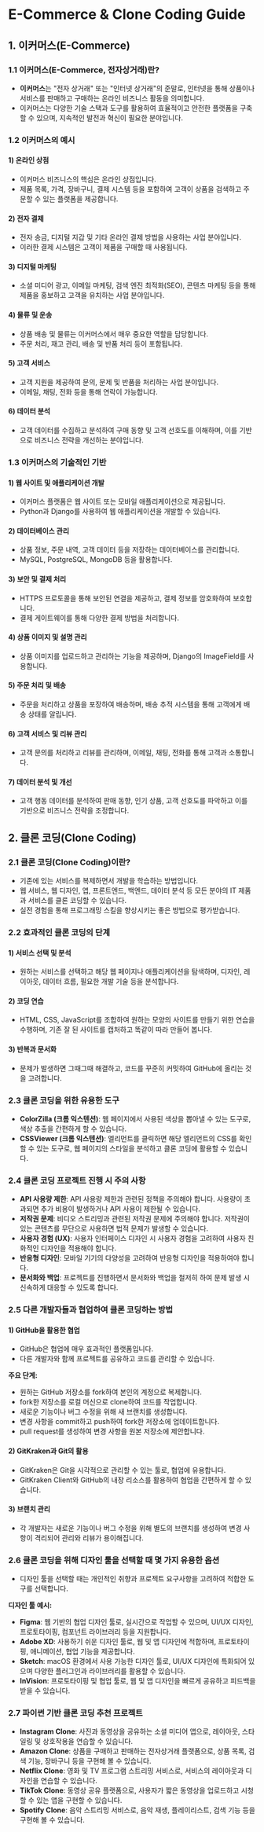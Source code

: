 







# E-Commerce & Clone Coding Guide

## 1. 이커머스(E-Commerce)

### 1.1 이커머스(E-Commerce, 전자상거래)란?
- **이커머스**는 "전자 상거래" 또는 "인터넷 상거래"의 준말로, 인터넷을 통해 상품이나 서비스를 판매하고 구매하는 온라인 비즈니스 활동을 의미합니다.
- 이커머스는 다양한 기술 스택과 도구를 활용하여 효율적이고 안전한 플랫폼을 구축할 수 있으며, 지속적인 발전과 혁신이 필요한 분야입니다.

### 1.2 이커머스의 예시
#### 1) 온라인 상점
- 이커머스 비즈니스의 핵심은 온라인 상점입니다. 
- 제품 목록, 가격, 장바구니, 결제 시스템 등을 포함하여 고객이 상품을 검색하고 주문할 수 있는 플랫폼을 제공합니다.

#### 2) 전자 결제
- 전자 송금, 디지털 지갑 및 기타 온라인 결제 방법을 사용하는 사업 분야입니다.
- 이러한 결제 시스템은 고객이 제품을 구매할 때 사용됩니다.

#### 3) 디지털 마케팅
- 소셜 미디어 광고, 이메일 마케팅, 검색 엔진 최적화(SEO), 콘텐츠 마케팅 등을 통해 제품을 홍보하고 고객을 유치하는 사업 분야입니다.

#### 4) 물류 및 운송
- 상품 배송 및 물류는 이커머스에서 매우 중요한 역할을 담당합니다. 
- 주문 처리, 재고 관리, 배송 및 반품 처리 등이 포함됩니다.

#### 5) 고객 서비스
- 고객 지원을 제공하여 문의, 문제 및 반품을 처리하는 사업 분야입니다. 
- 이메일, 채팅, 전화 등을 통해 연락이 가능합니다.

#### 6) 데이터 분석
- 고객 데이터를 수집하고 분석하여 구매 동향 및 고객 선호도를 이해하며, 이를 기반으로 비즈니스 전략을 개선하는 분야입니다.

### 1.3 이커머스의 기술적인 기반
#### 1) 웹 사이트 및 애플리케이션 개발
- 이커머스 플랫폼은 웹 사이트 또는 모바일 애플리케이션으로 제공됩니다.
- Python과 Django를 사용하여 웹 애플리케이션을 개발할 수 있습니다.

#### 2) 데이터베이스 관리
- 상품 정보, 주문 내역, 고객 데이터 등을 저장하는 데이터베이스를 관리합니다.
- MySQL, PostgreSQL, MongoDB 등을 활용합니다.

#### 3) 보안 및 결제 처리
- HTTPS 프로토콜을 통해 보안된 연결을 제공하고, 결제 정보를 암호화하여 보호합니다.
- 결제 게이트웨이를 통해 다양한 결제 방법을 처리합니다.

#### 4) 상품 이미지 및 설명 관리
- 상품 이미지를 업로드하고 관리하는 기능을 제공하며, Django의 ImageField를 사용합니다.

#### 5) 주문 처리 및 배송
- 주문을 처리하고 상품을 포장하여 배송하며, 배송 추적 시스템을 통해 고객에게 배송 상태를 알립니다.

#### 6) 고객 서비스 및 리뷰 관리
- 고객 문의를 처리하고 리뷰를 관리하며, 이메일, 채팅, 전화를 통해 고객과 소통합니다.

#### 7) 데이터 분석 및 개선
- 고객 행동 데이터를 분석하여 판매 동향, 인기 상품, 고객 선호도를 파악하고 이를 기반으로 비즈니스 전략을 조정합니다.

## 2. 클론 코딩(Clone Coding)

### 2.1 클론 코딩(Clone Coding)이란?
- 기존에 있는 서비스를 복제하면서 개발을 학습하는 방법입니다.
- 웹 서비스, 웹 디자인, 앱, 프론트엔드, 백엔드, 데이터 분석 등 모든 분야의 IT 제품과 서비스를 클론 코딩할 수 있습니다.
- 실전 경험을 통해 프로그래밍 스킬을 향상시키는 좋은 방법으로 평가받습니다.

### 2.2 효과적인 클론 코딩의 단계
#### 1) 서비스 선택 및 분석
- 원하는 서비스를 선택하고 해당 웹 페이지나 애플리케이션을 탐색하며, 디자인, 레이아웃, 데이터 흐름, 필요한 개발 기술 등을 분석합니다.

#### 2) 코딩 연습
- HTML, CSS, JavaScript를 조합하여 원하는 모양의 사이트를 만들기 위한 연습을 수행하며, 기존 잘 된 사이트를 캡처하고 똑같이 따라 만들어 봅니다.

#### 3) 반복과 문서화
- 문제가 발생하면 그때그때 해결하고, 코드를 꾸준히 커밋하여 GitHub에 올리는 것을 고려합니다.

### 2.3 클론 코딩을 위한 유용한 도구
- **ColorZilla (크롬 익스텐션)**: 웹 페이지에서 사용된 색상을 뽑아낼 수 있는 도구로, 색상 추출을 간편하게 할 수 있습니다.
- **CSSViewer (크롬 익스텐션)**: 엘리먼트를 클릭하면 해당 엘리먼트의 CSS를 확인할 수 있는 도구로, 웹 페이지의 스타일을 분석하고 클론 코딩에 활용할 수 있습니다.

### 2.4 클론 코딩 프로젝트 진행 시 주의 사항
- **API 사용량 제한**: API 사용량 제한과 관련된 정책을 주의해야 합니다. 사용량이 초과되면 추가 비용이 발생하거나 API 사용이 제한될 수 있습니다.
- **저작권 문제**: 비디오 스트리밍과 관련된 저작권 문제에 주의해야 합니다. 저작권이 있는 콘텐츠를 무단으로 사용하면 법적 문제가 발생할 수 있습니다.
- **사용자 경험 (UX)**: 사용자 인터페이스 디자인 시 사용자 경험을 고려하여 사용자 친화적인 디자인을 적용해야 합니다.
- **반응형 디자인**: 모바일 기기의 다양성을 고려하여 반응형 디자인을 적용하여야 합니다.
- **문서화와 백업**: 프로젝트를 진행하면서 문서화와 백업을 철저히 하여 문제 발생 시 신속하게 대응할 수 있도록 합니다.

### 2.5 다른 개발자들과 협업하여 클론 코딩하는 방법
#### 1) GitHub을 활용한 협업
- GitHub은 협업에 매우 효과적인 플랫폼입니다. 
- 다른 개발자와 함께 프로젝트를 공유하고 코드를 관리할 수 있습니다.

**주요 단계:**
- 원하는 GitHub 저장소를 fork하여 본인의 계정으로 복제합니다.
- fork한 저장소를 로컬 머신으로 clone하여 코드를 작업합니다.
- 새로운 기능이나 버그 수정을 위해 새 브랜치를 생성합니다.
- 변경 사항을 commit하고 push하여 fork한 저장소에 업데이트합니다.
- pull request를 생성하여 변경 사항을 원본 저장소에 제안합니다.

#### 2) GitKraken과 Git의 활용
- GitKraken은 Git을 시각적으로 관리할 수 있는 툴로, 협업에 유용합니다.
- GitKraken Client와 GitHub의 내장 리소스를 활용하여 협업을 간편하게 할 수 있습니다.

#### 3) 브랜치 관리
- 각 개발자는 새로운 기능이나 버그 수정을 위해 별도의 브랜치를 생성하여 변경 사항이 격리되어 관리와 리뷰가 용이해집니다.

### 2.6 클론 코딩을 위해 디자인 툴을 선택할 때 몇 가지 유용한 옵션
- 디자인 툴을 선택할 때는 개인적인 취향과 프로젝트 요구사항을 고려하여 적합한 도구를 선택합니다.

**디자인 툴 예시:**
- **Figma**: 웹 기반의 협업 디자인 툴로, 실시간으로 작업할 수 있으며, UI/UX 디자인, 프로토타이핑, 컴포넌트 라이브러리 등을 지원합니다.
- **Adobe XD**: 사용하기 쉬운 디자인 툴로, 웹 및 앱 디자인에 적합하며, 프로토타이핑, 애니메이션, 협업 기능을 제공합니다.
- **Sketch**: macOS 환경에서 사용 가능한 디자인 툴로, UI/UX 디자인에 특화되어 있으며 다양한 플러그인과 라이브러리를 활용할 수 있습니다.
- **InVision**: 프로토타이핑 및 협업 툴로, 웹 및 앱 디자인을 빠르게 공유하고 피드백을 받을 수 있습니다.

### 2.7 파이썬 기반 클론 코딩 추천 프로젝트
- **Instagram Clone**: 사진과 동영상을 공유하는 소셜 미디어 앱으로, 레이아웃, 스타일링 및 상호작용을 연습할 수 있습니다.
- **Amazon Clone**: 상품을 구매하고 판매하는 전자상거래 플랫폼으로, 상품 목록, 검색 기능, 장바구니 등을 구현해 볼 수 있습니다.
- **Netflix Clone**: 영화 및 TV 프로그램 스트리밍 서비스로, 서비스의 레이아웃과 디자인을 연습할 수 있습니다.
- **TikTok Clone**: 동영상 공유 플랫폼으로, 사용자가 짧은 동영상을 업로드하고 시청할 수 있는 앱을 구현할 수 있습니다.
- **Spotify Clone**: 음악 스트리밍 서비스로, 음악 재생, 플레이리스트, 검색 기능 등을 구현해 볼 수 있습니다.
